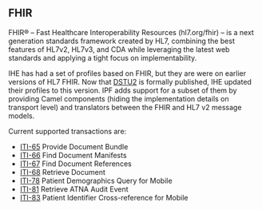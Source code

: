 ## FHIR

FHIR® – Fast Healthcare Interoperability Resources (hl7.org/fhir) – is a next generation standards framework created by HL7,
combining the best features of HL7v2, HL7v3, and CDA while leveraging the latest web standards and applying a tight focus on implementability.

IHE has had a set of profiles based on FHIR, but they are were on earlier versions of HL7 FHIR. Now that [DSTU2](https://hl7.org/fhir/index.html) is formally published,
IHE updated their profiles to this version. IPF adds support for a subset of them by providing Camel components (hiding the 
 implementation details on transport level) and translators between the FHIR and HL7 v2 message models.

Current supported transactions are:

* [ITI-65] Provide Document Bundle
* [ITI-66] Find Document Manifests
* [ITI-67] Find Document References
* [ITI-68] Retrieve Document
* [ITI-78] Patient Demographics Query for Mobile
* [ITI-81] Retrieve ATNA Audit Event
* [ITI-83] Patient Identifier Cross-reference for Mobile

[ITI-65]: ../ipf-platform-camel-ihe-fhir-mhd/iti65.html
[ITI-66]: ../ipf-platform-camel-ihe-fhir-mhd/iti66.html
[ITI-67]: ../ipf-platform-camel-ihe-fhir-mhd/iti67.html
[ITI-68]: ../ipf-platform-camel-ihe-fhir-mhd/iti68.html
[ITI-78]: ../ipf-platform-camel-ihe-fhir-pixpdq/iti78.html
[ITI-81]: ../ipf-platform-camel-ihe-fhir-atna/iti81.html
[ITI-83]: ../ipf-platform-camel-ihe-fhir-pixpdq/iti83.html